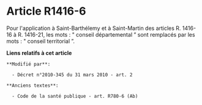 # Article R1416-6

Pour l'application à Saint-Barthélemy et à Saint-Martin des articles R. 1416-16 à R. 1416-21, les mots : " conseil
départemental ” sont remplacés par les mots : " conseil territorial ”.

**Liens relatifs à cet article**

	**Modifié par**:

	  - Décret n°2010-345 du 31 mars 2010 - art. 2

	**Anciens textes**:

	  - Code de la santé publique - art. R780-6 (Ab)
